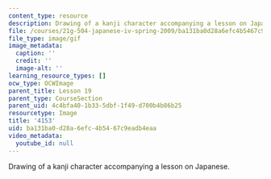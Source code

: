 ```yaml
---
content_type: resource
description: Drawing of a kanji character accompanying a lesson on Japanese.
file: /courses/21g-504-japanese-iv-spring-2009/ba131ba0d28a6efc4b5467c9eadb4eaa_4153.gif
file_type: image/gif
image_metadata:
  caption: ''
  credit: ''
  image-alt: ''
learning_resource_types: []
ocw_type: OCWImage
parent_title: Lesson 19
parent_type: CourseSection
parent_uid: 4c4bfa40-1b33-5dbf-1f49-d700b4b86b25
resourcetype: Image
title: '4153'
uid: ba131ba0-d28a-6efc-4b54-67c9eadb4eaa
video_metadata:
  youtube_id: null
---
```

Drawing of a kanji character accompanying a lesson on Japanese.

